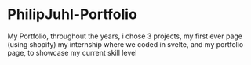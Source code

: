 # PhilipJuhl-Portfolio
My Portfolio, throughout the years, i chose 3 projects, my first ever page (using shopify) my internship where we coded in svelte, and my portfolio page, to showcase my current skill level
